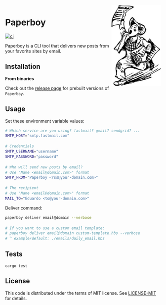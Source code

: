 <img src="https://raw.githubusercontent.com/eduardostuart/paperboy/main/.github/resources/paperboy.png" alt="Paperboy" width="160" align="right">

# Paperboy

[![ci](https://github.com/eduardostuart/paperboy/actions/workflows/ci.yml/badge.svg?branch=main)](https://github.com/eduardostuart/paperboy/actions/workflows/ci.yml)

Paperboy is a CLI tool that delivers new posts from your favorite sites by email.

## Installation

**From binaries**

Check out the [release page](https://github.com/eduardostuart/paperboy/releases/) for prebuilt versions of `Paperboy`.

## Usage

Set these environment variable values:

```bash
# Which service are you using? fastmail? gmail? sendgrid? ...
SMTP_HOST="smtp.fastmail.com"

# Credentials
SMTP_USERNAME="username"
SMTP_PASSWORD="password"

# Who will send new posts by email?
# Use "Name <email@domain.com>" format
SMTP_FROM="Paperboy <rss@your-domain.com>"

# The recipient
# Use "Name <email@domain.com>" format
MAIL_TO="Eduardo <to@your-domain.com>"
```

Deliver command:

```bash
paperboy deliver email@domain --verbose

# If you want to use a custom email template:
# paperboy deliver email@domain custom-template.hbs --verbose
# ^ example/default: ./emails/daily_email.hbs
```

## Tests

```
cargo test
```

## License

This code is distributed under the terms of MIT license.
See [LICENSE-MIT](LICENSE-MIT) for details.
